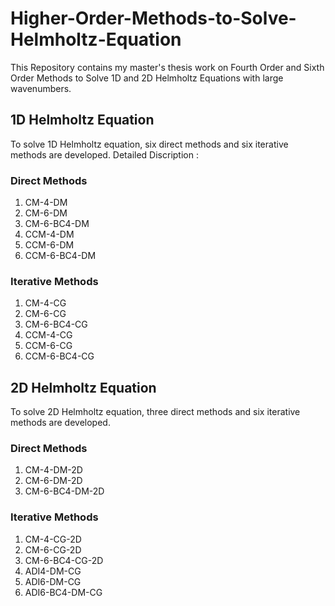 # Higher-Order-Methods-to-Solve-Helmholtz-Equation
This Repository contains my master's thesis work on Fourth Order and Sixth Order Methods to Solve 1D and 2D Helmholtz Equations with large wavenumbers.
## 1D Helmholtz Equation
To solve 1D Helmholtz equation, six direct methods and six iterative methods are developed.
Detailed Discription : 
### Direct Methods
1. CM-4-DM
2. CM-6-DM
3. CM-6-BC4-DM
4. CCM-4-DM
5. CCM-6-DM
6. CCM-6-BC4-DM
### Iterative Methods
1. CM-4-CG
2. CM-6-CG
3. CM-6-BC4-CG
4. CCM-4-CG
5. CCM-6-CG
6. CCM-6-BC4-CG

## 2D Helmholtz Equation
To solve 2D Helmholtz equation, three direct methods and six iterative methods are developed.
### Direct Methods
1. CM-4-DM-2D
2. CM-6-DM-2D
3. CM-6-BC4-DM-2D
### Iterative Methods
1. CM-4-CG-2D
2. CM-6-CG-2D
3. CM-6-BC4-CG-2D
4. ADI4-DM-CG
5. ADI6-DM-CG
6. ADI6-BC4-DM-CG

